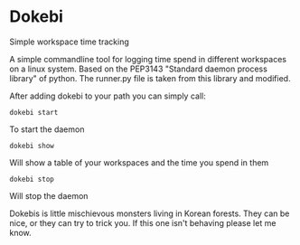 # Dokebi
Simple workspace time tracking

A simple commandline tool for logging time spend in different workspaces on a linux system. Based on the PEP3143 "Standard daemon process library" of python. The runner.py file is taken from this library and modified.

After adding dokebi to your path you can simply call:
```
dokebi start
```
To start the daemon

```
dokebi show
```
Will show a table of your workspaces and the time you spend in them

```
dokebi stop
```
Will stop the daemon

Dokebis is little mischievous monsters living in Korean forests. They can be nice, or they can try to trick you. If this one isn't behaving please let me know.
